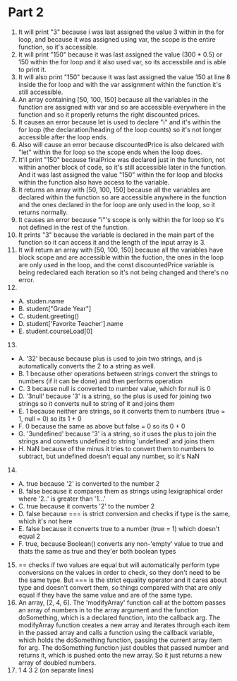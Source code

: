 # Part 2

1. It will print "3" because i was last assigned the value 3 within in the
for loop, and because it was assigned using var, the scope is the entire
function, so it's accessible.
2. It will print "150" because it was last assigned the value (300 * 0.5)
or 150 within the for loop and it also used var, so its accessbile and is
able to print it.
3. It will also print "150" because it was last assigned the value 150 at
line 8 inside the for loop and with the var assignment within the function
it's still accessible.
4. An array containing [50, 100, 150] because all the variables in the 
function are assigned with var and so are accessible everywhere in the
function and so it properly returns the right discounted prices.
5. It causes an error because let is used to declare "i" and it's within 
the for loop (the declaration/heading of the loop counts) so it's not 
longer accessible after the loop ends. 
6. Also will cause an error because discountedPrice is also delcared with
"let" within the for loop so the scope ends when the loop does.
7. It'll print "150" because finalPrice was declared just in the function,
not within another block of code, so it's still accessible later in the
function. And it was last assigned the value "150" within the for loop and
blocks within the function also have access to the variable.
8. It returns an array with [50, 100, 150] because all the variables are
declared within the function so are accessible anywhere in the function
and the ones declared in the for loop are only used in the loop, so it 
returns normally.
9. It causes an error because "i"'s scope is only within the for loop so
it's not defined in the rest of the function.
10. It prints "3" because the variable is declared in the main part of the
function so it can access it and the length of the input array is 3.
11. It will return an array with [50, 100, 150] because all the variables
have block scope and are accessible within the fuction, the ones in the
loop are only used in the loop, and the const discountedPrice variable is
being redeclared each iteration so it's not being changed and there's no
error.
12.
- A. studen.name
- B. student["Grade Year"]
- C. student.greeting()
- D. student['Favorite Teacher'].name
- E. student.courseLoad[0]
13. 
- A. '32' because because plus is used to join two strings, and js automatically converts the 2 to a string as well.
- B. 1 because other operations between strings convert the strings to numbers (if it can be done) and then performs operation
- C. 3 because null is converted to number value, which for null is 0
- D. '3null' because '3' is a string, so the plus is used for joining two strings so it converts null to string of it and joins them
- E. 1 because neither are strings, so it converts them to numbers (true = 1, null = 0) so its 1 + 0
- F. 0 because the same as above but false = 0 so its 0 + 0
- G. '3undefined' because '3' is a string, so it uses the plus to join the strings and converts undefined to string 'undefined' and 
joins them
- H. NaN because of the minus it tries to convert them to numbers to subtract, but undefined doesn't equal any number, so it's NaN
14.
- A. true because '2' is converted to the number 2
- B. false because it compares them as strings using lexigraphical order where '2..' is greater than '1...'
- C. true because it converts '2' to the number 2
- D. false because === is strict conversion and checks if type is the same, which it's not here
- E. false because it converts true to a number (true = 1) which doesn't equal 2
- F. true, because Boolean() converts any non-'empty' value to true and thats the same as true and they'er both boolean types
15. == checks if two values are equal but will automatically perform type
conversions on the values in order to check, so they don't need to be the
same type. But === is the strict equality operator and it cares about type
and doesn't convert them, so things compared with that are only equal if
they have the same value and are of the same type.
17. An array, [2, 4, 6]. The 'modifyArray' function call at the bottom
passes an array of numbers in to the array argument and the function
doSomething, which is a declared function, into the callback arg. The
modifyArray function creates a new array and iterates through each item in
the passed array and calls a function using the callback variable, which
holds the doSomething function, passing the current array item for arg. The
doSomething function just doubles that passed number and returns it, which is
pushed onto the new array. So it just returns a new array of doubled numbers.
19. 1 4 3 2 (on separate lines)




